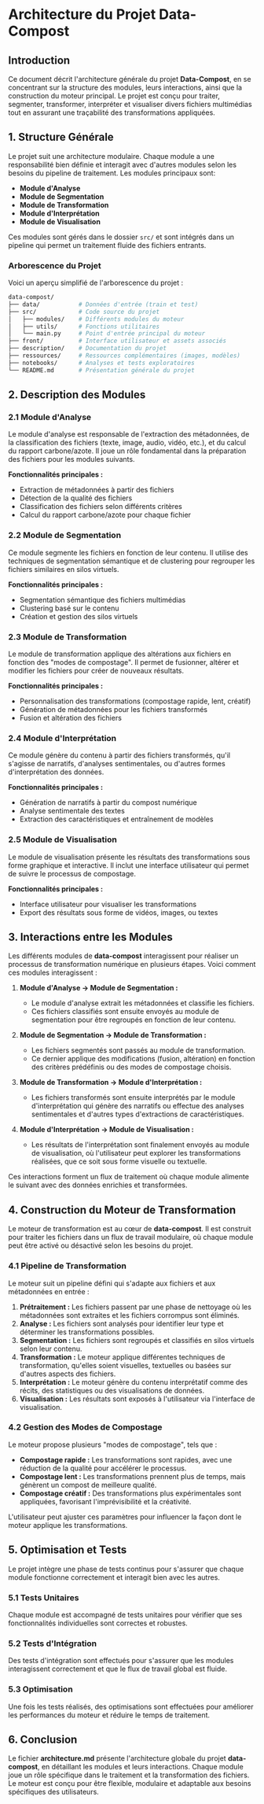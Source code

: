 # Architecture du Projet Data-Compost

## Introduction

Ce document décrit l'architecture générale du projet **Data-Compost**, en se concentrant sur la structure des modules, leurs interactions, ainsi que la construction du moteur principal. Le projet est conçu pour traiter, segmenter, transformer, interpréter et visualiser divers fichiers multimédias tout en assurant une traçabilité des transformations appliquées.

## 1. Structure Générale

Le projet suit une architecture modulaire. Chaque module a une responsabilité bien définie et interagit avec d'autres modules selon les besoins du pipeline de traitement. Les modules principaux sont:

- **Module d'Analyse**
- **Module de Segmentation**
- **Module de Transformation**
- **Module d'Interprétation**
- **Module de Visualisation**

Ces modules sont gérés dans le dossier `src/` et sont intégrés dans un pipeline qui permet un traitement fluide des fichiers entrants.

### Arborescence du Projet

Voici un aperçu simplifié de l'arborescence du projet :

```bash
data-compost/
├── data/           # Données d'entrée (train et test)
├── src/            # Code source du projet
│   ├── modules/    # Différents modules du moteur
│   ├── utils/      # Fonctions utilitaires
│   └── main.py     # Point d'entrée principal du moteur
├── front/          # Interface utilisateur et assets associés
├── description/    # Documentation du projet
├── ressources/     # Ressources complémentaires (images, modèles)
├── notebooks/      # Analyses et tests exploratoires
└── README.md       # Présentation générale du projet
```
## 2. Description des Modules

### 2.1 Module d'Analyse

Le module d'analyse est responsable de l'extraction des métadonnées, de la classification des fichiers (texte, image, audio, vidéo, etc.), et du calcul du rapport carbone/azote. Il joue un rôle fondamental dans la préparation des fichiers pour les modules suivants.

**Fonctionnalités principales :**
- Extraction de métadonnées à partir des fichiers
- Détection de la qualité des fichiers
- Classification des fichiers selon différents critères
- Calcul du rapport carbone/azote pour chaque fichier

### 2.2 Module de Segmentation

Ce module segmente les fichiers en fonction de leur contenu. Il utilise des techniques de segmentation sémantique et de clustering pour regrouper les fichiers similaires en silos virtuels.

**Fonctionnalités principales :**
- Segmentation sémantique des fichiers multimédias
- Clustering basé sur le contenu
- Création et gestion des silos virtuels

### 2.3 Module de Transformation

Le module de transformation applique des altérations aux fichiers en fonction des "modes de compostage". Il permet de fusionner, altérer et modifier les fichiers pour créer de nouveaux résultats.

**Fonctionnalités principales :**
- Personnalisation des transformations (compostage rapide, lent, créatif)
- Génération de métadonnées pour les fichiers transformés
- Fusion et altération des fichiers

### 2.4 Module d'Interprétation

Ce module génère du contenu à partir des fichiers transformés, qu'il s'agisse de narratifs, d'analyses sentimentales, ou d'autres formes d'interprétation des données.

**Fonctionnalités principales :**
- Génération de narratifs à partir du compost numérique
- Analyse sentimentale des textes
- Extraction des caractéristiques et entraînement de modèles

### 2.5 Module de Visualisation

Le module de visualisation présente les résultats des transformations sous forme graphique et interactive. Il inclut une interface utilisateur qui permet de suivre le processus de compostage.

**Fonctionnalités principales :**
- Interface utilisateur pour visualiser les transformations
- Export des résultats sous forme de vidéos, images, ou textes

## 3. Interactions entre les Modules

Les différents modules de **data-compost** interagissent pour réaliser un processus de transformation numérique en plusieurs étapes. Voici comment ces modules interagissent :

1. **Module d'Analyse → Module de Segmentation :**
   - Le module d'analyse extrait les métadonnées et classifie les fichiers.
   - Ces fichiers classifiés sont ensuite envoyés au module de segmentation pour être regroupés en fonction de leur contenu.

2. **Module de Segmentation → Module de Transformation :**
   - Les fichiers segmentés sont passés au module de transformation.
   - Ce dernier applique des modifications (fusion, altération) en fonction des critères prédéfinis ou des modes de compostage choisis.

3. **Module de Transformation → Module d'Interprétation :**
   - Les fichiers transformés sont ensuite interprétés par le module d'interprétation qui génère des narratifs ou effectue des analyses sentimentales et d'autres types d'extractions de caractéristiques.

4. **Module d'Interprétation → Module de Visualisation :**
   - Les résultats de l'interprétation sont finalement envoyés au module de visualisation, où l'utilisateur peut explorer les transformations réalisées, que ce soit sous forme visuelle ou textuelle.

Ces interactions forment un flux de traitement où chaque module alimente le suivant avec des données enrichies et transformées.

## 4. Construction du Moteur de Transformation

Le moteur de transformation est au cœur de **data-compost**. Il est construit pour traiter les fichiers dans un flux de travail modulaire, où chaque module peut être activé ou désactivé selon les besoins du projet.

### 4.1 Pipeline de Transformation

Le moteur suit un pipeline défini qui s'adapte aux fichiers et aux métadonnées en entrée :

1. **Prétraitement :** Les fichiers passent par une phase de nettoyage où les métadonnées sont extraites et les fichiers corrompus sont éliminés.
2. **Analyse :** Les fichiers sont analysés pour identifier leur type et déterminer les transformations possibles.
3. **Segmentation :** Les fichiers sont regroupés et classifiés en silos virtuels selon leur contenu.
4. **Transformation :** Le moteur applique différentes techniques de transformation, qu'elles soient visuelles, textuelles ou basées sur d'autres aspects des fichiers.
5. **Interprétation :** Le moteur génère du contenu interprétatif comme des récits, des statistiques ou des visualisations de données.
6. **Visualisation :** Les résultats sont exposés à l'utilisateur via l'interface de visualisation.

### 4.2 Gestion des Modes de Compostage

Le moteur propose plusieurs "modes de compostage", tels que :
- **Compostage rapide :** Les transformations sont rapides, avec une réduction de la qualité pour accélérer le processus.
- **Compostage lent :** Les transformations prennent plus de temps, mais génèrent un compost de meilleure qualité.
- **Compostage créatif :** Des transformations plus expérimentales sont appliquées, favorisant l'imprévisibilité et la créativité.

L'utilisateur peut ajuster ces paramètres pour influencer la façon dont le moteur applique les transformations.

## 5. Optimisation et Tests

Le projet intègre une phase de tests continus pour s'assurer que chaque module fonctionne correctement et interagit bien avec les autres.

### 5.1 Tests Unitaires
Chaque module est accompagné de tests unitaires pour vérifier que ses fonctionnalités individuelles sont correctes et robustes.

### 5.2 Tests d'Intégration
Des tests d'intégration sont effectués pour s'assurer que les modules interagissent correctement et que le flux de travail global est fluide.

### 5.3 Optimisation
Une fois les tests réalisés, des optimisations sont effectuées pour améliorer les performances du moteur et réduire le temps de traitement.

## 6. Conclusion

Le fichier **architecture.md** présente l'architecture globale du projet **data-compost**, en détaillant les modules et leurs interactions. Chaque module joue un rôle spécifique dans le traitement et la transformation des fichiers. Le moteur est conçu pour être flexible, modulaire et adaptable aux besoins spécifiques des utilisateurs.

